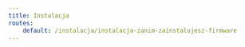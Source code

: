 ```yaml
---
title: Instalacja
routes:
    default: /instalacja/instalacja-zanim-zainstalujesz-firmware
---
```


